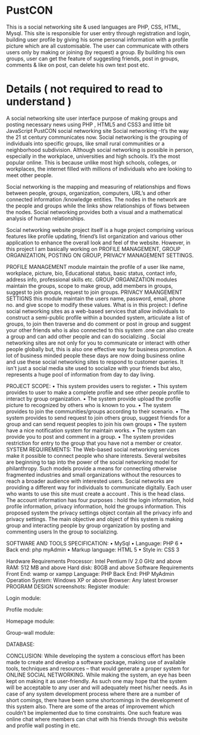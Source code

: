 # PustCON

This is a social networking site & used languages are PHP, CSS, HTML, Mysql. This site is responsible for user entry through registration and login, building user profile by giving his some personal information with a profile picture which are all customisable. The user can communicate with others users only by making or joining (by request) a group. By building his own groups, user can get the feature of suggesting friends, post in groups, comments & like on post, can delete his own text post etc.


# Details ( not required to read to understand ) 
A social networking site user interface purpose of making groups and posting necessary news using PHP , HTML5 and CSS3 and little bit JavaScript 
PustCON social networking site
Social networking –It’s the way the 21 st century communicates now. Social networking is the grouping of individuals into specific groups, like small rural communities or a neighborhood subdivision.  Although social networking is possible in person, especially in the workplace, universities and high schools.  It’s the most popular online. This is because unlike most high schools, colleges, or workplaces, the internet filled with millions of individuals who are looking to meet other people.

Social networking is the mapping and measuring of relationships and flows between people, groups, organization, computers, URL’s and other connected information /knowledge entities. The nodes in the network are the people and groups while the links show relationships of flows between the nodes. Social networking provides both a visual and a mathematical analysis of human relationships. 

Social networking website project itself is a huge project comprising various features like profile updating, friend’s list organization and various other application to enhance the overall look and feel of the website. However, in this project I am basically working on PROFILE MANAGEMENT, GROUP ORGANIZATION, POSTING ON GROUP, PRIVACY MANAGEMENT SETTINGS.

PROFILE MANAGEMENT module maintain the profile of a user like name, workplace, picture, bio,
Educational status, basic status, contact info, address info, professional skills etc.
GROUP ORGANIZATION modules maintain the groups, scope to make group, add members in groups, suggest to join groups, request to join groups.
PRIVACY MAANGEMENT SETTIGNS this module maintain the users name, password, email, phone no. and give scope to modify these values.
What is in this project:
I define social networking sites as a web-based services that allow individuals to construct a semi-public profile within a bounded system, articulate a list of groups, to join then traverse and do comment or post in group and suggest your other friends who is also connected to this system .one can also create a group and can add other people and can do socializing .
Social networking sites are not only for you to communicate or interact with other people globally but, this is also one effective way for business promotion. A lot of business minded people these days are now doing business online and use these social networking sites to respond to customer queries. It isn't just a social media site used to socialize with your friends but also, represents a huge pool of information from day to day living.

PROJECT SCOPE:
•	This system provides users to register.
•	This system provides to user to make a complete profile and see other people profile to interact by group organization.
•	The system provide upload the profile picture to recognized by others who is known to you.
•	The system provides to join the communities/groups according to their scenario.
•	The system provides to send request to join others group, suggest friends for a group and can send request peoples to join his own groups 
•	The system have a nice  notification system for maintain works.
•	The system can provide you to post and comment in a group.
•	The system provides restriction for entry to the group that you have not a member or creator.
SYSTEM REQUIREMENTS:
The Web-based social networking services make it possible to connect people who share interests. Several websites are beginning to tap into the power of the social networking model for philanthropy. Such models provide a means for connecting otherwise fragmented industries and small organizations without the resources to reach a broader audience with interested users. Social networks are providing a different way for individuals to communicate digitally. Each user who wants to use this site must create a account . This is the head class. The account information has four purposes : hold the login information, hold profile information, privacy information, hold the groups information. This proposed system the privacy settings object contain all the privacy info and privacy settings. The main objective  and object of this system is making group and interacting people by group organization by posting and commenting users In the group to socializing.

SOFTWARE AND TOOLS SPECIFICATION:
•	MySql
•	Language:  PHP 6
•	Back end: php myAdmin
•	 Markup language: HTML 5
•	Style in: CSS 3

 Hardware Requirements
 Processor: Intel Pentium IV 2.0 GHz and above 
 RAM: 512 MB and above
 Hard disk: 80GB and above
Software Requirements 
Front End: wamp or xampp
 Language: PHP 
Back End: PHP MyAdmin 
Operation System: Windows XP or above 
Browser: Any latest browser
PROGRAM DESIGN screenshots:
Register module:
 
Login module:
 
Profile module:
 
Homepage module:
 
Group-wall module:
 
DATABASE:
 

CONCLUSION:
While developing the system a conscious effort has been made to create and develop a software package, making use of available tools, techniques and resources – that would generate a proper system for ONLINE SOCIAL NETWORKING. While making the system, an eye has been kept on making it as user-friendly. As such one may hope that the system will be acceptable to any user and will adequately meet his/her needs. As in case of any system development process where there are a number of short comings, there have been some shortcomings in the development of this system also. There are some of the areas of improvement which couldn’t be implemented due to time constraints. One such feature was online chat where members can chat with his friends through this website and profile wall posting in etc.
